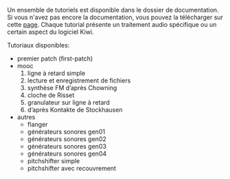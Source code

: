 Un ensemble de tutoriels est disponible dans le dossier de documentation. Si vous n'avez pas encore la documentation, vous pouvez la télécharger sur cette [page](https://github.com/Musicoll/Kiwi/releases/latest). Chaque tutorial présente un traitement audio spécifique ou un certain aspect du logiciel Kiwi.

Tutoriaux disponibles:

- premier patch (first-patch)
- mooc  
  1. ligne à retard simple
  2. lecture et enregistrement de fichiers
  3. synthèse FM d’après Chowning
  4. cloche de Risset
  5. granulateur sur ligne à retard
  6. d’après Kontakte de Stockhausen
- autres
  - flanger
  - générateurs sonores gen01
  - générateurs sonores gen02
  - générateurs sonores gen03
  - générateurs sonores gen04
  - pitchshifter simple
  - pitchshifter avec recouvrement
